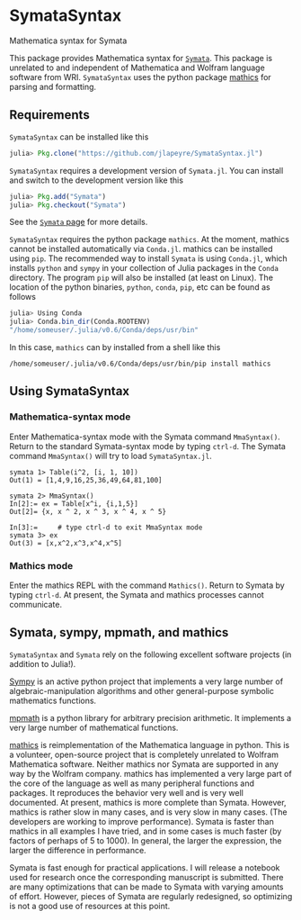 # SymataSyntax

Mathematica syntax for Symata

<!-- [![Build Status](https://travis-ci.org/jlapeyre/SymataSyntax.jl.svg?branch=master)](https://travis-ci.org/jlapeyre/SymataSyntax.jl) -->

<!-- [![Coverage Status](https://coveralls.io/repos/jlapeyre/SymataSyntax.jl/badge.svg?branch=master&service=github)](https://coveralls.io/github/jlapeyre/SymataSyntax.jl?branch=master) -->

<!-- [![codecov.io](http://codecov.io/github/jlapeyre/SymataSyntax.jl/coverage.svg?branch=master)](http://codecov.io/github/jlapeyre/SymataSyntax.jl?branch=master) -->

This package provides Mathematica syntax for [`Symata`](https://github.com/jlapeyre/Symata.jl). This package is unrelated to and independent of
Mathematica and Wolfram language software from WRI. `SymataSyntax` uses the python package [mathics](http://www.mathics.org) for parsing and
formatting.

## Requirements

`SymataSyntax` can be installed like this

```julia
julia> Pkg.clone("https://github.com/jlapeyre/SymataSyntax.jl")
```

`SymataSyntax` requires a development version of `Symata.jl`. You can install and switch to the development version like this

```julia
julia> Pkg.add("Symata")
julia> Pkg.checkout("Symata")
```

See the [`Symata` page](https://github.com/jlapeyre/Symata.jl) for more details.

`SymataSyntax`  requires the python package `mathics`. 
At the moment, mathics cannot be installed automatically via `Conda.jl`. mathics can be installed using `pip`.
The recommended way to install `Symata` is using `Conda.jl`, which installs `python` and `sympy` in your collection of Julia packages in the `Conda` directory.
The program `pip` will also be installed (at least on Linux). The location of the python binaries, `python`, `conda`, `pip`, etc can be found as follows

```julia
julia> Using Conda
julia> Conda.bin_dir(Conda.ROOTENV)
"/home/someuser/.julia/v0.6/Conda/deps/usr/bin"
```

In this case, `mathics` can by installed from a shell like this

```
/home/someuser/.julia/v0.6/Conda/deps/usr/bin/pip install mathics
```

## Using SymataSyntax

### Mathematica-syntax mode

Enter Mathematica-syntax mode with the Symata command `MmaSyntax()`. Return to the standard Symata-syntax mode by typing `ctrl-d`.
The Symata command `MmaSyntax()` will try to load `SymataSyntax.jl`.

```
symata 1> Table(i^2, [i, 1, 10])
Out(1) = [1,4,9,16,25,36,49,64,81,100]

symata 2> MmaSyntax()
In[2]:= ex = Table[x^i, {i,1,5}]
Out[2]= {x, x ^ 2, x ^ 3, x ^ 4, x ^ 5}

In[3]:=     # type ctrl-d to exit MmaSyntax mode
symata 3> ex
Out(3) = [x,x^2,x^3,x^4,x^5]
```

### Mathics mode

Enter the mathics REPL with the command `Mathics()`. Return to Symata by typing `ctrl-d`.
At present, the Symata and mathics processes cannot communicate.


## Symata, sympy, mpmath, and mathics

`SymataSyntax` and `Symata` rely on the following excellent software projects (in addition to Julia!).

[Sympy](http://www.sympy.org/en/index.html) is an active python project that implements a very large number of algebraic-manipulation algorithms
and other general-purpose symbolic mathematics functions.

[mpmath](http://mpmath.org/) is a python library for arbitrary precision arithmetic. It implements a very large number of mathematical functions.

[mathics](http://www.mathics.org) is reimplementation of the Mathematica language in python. This is a volunteer, open-source project that
is completely unrelated to Wolfram Mathematica software. Neither mathics nor Symata are supported in any way by the Wolfram company. mathics
has implemented a very large part of the core of the language as well as many peripheral functions and packages. It reproduces the behavior very
well and is very well documented. At present, mathics is more complete than
Symata. However, mathics is rather slow in many cases, and is very slow in many cases. (The developers are working to improve performance).
Symata is faster than mathics in all examples I have tried, and in some cases is much faster (by factors of perhaps of 5 to 1000). In general, the larger
the expression, the larger the difference in performance.

Symata is fast enough for practical applications. I will release a notebook used for research once the corresponding manuscript is submitted.
There are many optimizations that can be made to Symata with varying amounts of effort. However, pieces of Symata are regularly redesigned,
so optimizing is not a good use of resources at this point.

<!--  LocalWords:  SymataSyntax Mathematica Symata codecov io WRI jl
 -->
<!--  LocalWords:  mathics julia Conda sympy conda dir ROOTENV ctrl
 -->
<!--  LocalWords:  symata mpmath reimplementation
 -->
